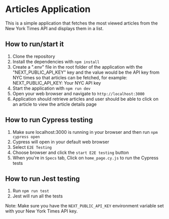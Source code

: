 # Articles Application

This is a simple application that fetches the most viewed articles from the New York Times API and displays them in a list.

## How to run/start it

1. Clone the repository
2. Install the dependencies with `npm install`
3. Create a ".env" file in the root folder of the application with the "NEXT_PUBLIC_API_KEY" key and the value would be the API key from NYC times so that articles can be fetched, for example:
    NEXT_PUBLIC_API_KEY: Your NYC API key
4. Start the application with `npm run dev`
5. Open your web browser and navigate to `http://localhost:3000`
6. Application should retrieve articles and user should be able to click on an article to view the article details page

## How to run Cypress testing

1. Make sure localhost:3000 is running in your browser and then run `npm cypress open`
2. Cypress will open in your default web browser
3. Select `E2E Testing`
4. Choose browser and click the `start E2E testing` button
5. When you're in `Specs` tab, Click on `home_page.cy.js` to run the Cypress tests

## How to run Jest testing

1. Run `npm run test`
2. Jest will run all the tests

Note: Make sure you have the `NEXT_PUBLIC_API_KEY` environment variable set with your New York Times API key.
